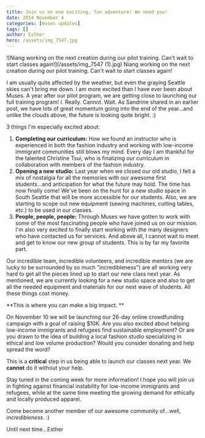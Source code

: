 ```yaml
---
title: Join us on one exciting, fun adventure! We need you!
date: 2014 November 4
categories: [muses updates]
tags: []
author: Esther
hero: /assets/img_7547.jpg
---
```

![Niang working on the next creation during our pilot training. Can't wait to start classes again!](/assets/img_7547 (1).jpg)
Niang working on the next creation during our pilot training. Can't wait to start classes again!

I am usually quite affected by the weather, but even the graying Seattle skies can't bring me down. I am more excited than I have ever been about Muses. A year after our pilot program, we are getting close to launching our full training program! I. Really. Cannot. Wait. As Sandrine shared in an earlier post, we have lots of great momentum going into the end of the year...and unlike the clouds above, the future is looking quite bright. :)

3 things I'm especially excited about:

1. **Completing our curriculum:** How we found an instructor who is experienced in both the fashion industry and working with low-income immigrant communities still blows my mind. Every day I am thankful for the talented Christine Tsui, who is finalizing our curriculum in collaboration with members of the fashion industry.
2. **Opening a new studio:** Last year when we closed our old studio, I felt a mix of nostalgia for all the memories with our awesome first students...and anticipation for what the future may hold. The time has now finally come! We've been on the hunt for a new studio space in South Seattle that will be more accessible for our students. Also, we are starting to scope out new equipment (sewing machines, cutting tables, etc.) to be used in our classes.
3. **People, people, people:** Through Muses we have gotten to work with some of the most fascinating people who have joined us on our mission. I'm also very excited to finally start working with the many designers who have contacted us for services. And above all, I cannot wait to meet and get to know our new group of students. This is by far my favorite part.

Our incredible team, incredible volunteers, and incredible mentors (we are lucky to be surrounded by so much "incredibleness") are all working very hard to get all the pieces lined up to start our new class next year. As mentioned, we are currently looking for a new studio space and also to get all the needed equipment and materials for our next wave of students. All these things cost money.

**This is where you can make a big impact. **

On November 10 we will be launching our 26-day online crowdfunding campaign with a goal of raising $10K. Are you also excited about helping low-income immigrants and refugees find sustainable employment? Or are you drawn to the idea of building a local fashion studio specializing in ethical and low volume production? Would you consider donating and help spread the word?

This is a **critical** step in us being able to launch our classes next year. We **cannot** do it without your help.

Stay tuned in the coming week for more information! I hope you will join us in fighting against financial instability for low-income immigrants and refugees, while at the same time meeting the growing demand for ethically and locally produced apparel.

Come become another member of our awesome community of...well, *incredibleness*. :)

Until next time...Esther